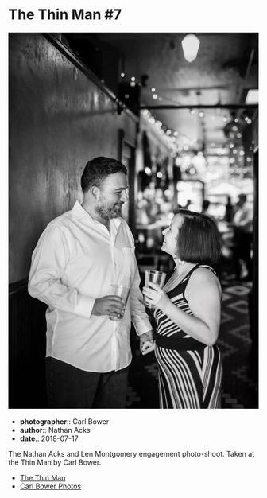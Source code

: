 # The Thin Man #7

![Nathan and Len standing in the back hallway of the Thin Man](assets/2018-07-17-set-1-the-thin-man-07.webp)

* **photographer**:: Carl Bower  
* **author**:: Nathan Acks  
* **date**:: 2018-07-17

The Nathan Acks and Len Montgomery engagement photo-shoot. Taken at the Thin Man by Carl Bower.

* [The Thin Man](http://www.thinmantavern.com)
* [Carl Bower Photos](https://carlbowerphotos.com)

